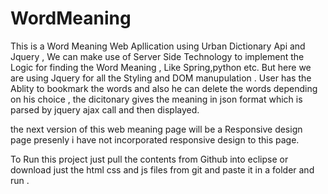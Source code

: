 # WordMeaning

This is a Word Meaning Web Apllication using Urban Dictionary Api and Jquery , We can make use of Server Side Technology to 
implement the Logic for finding the Word Meaning , Like Spring,python etc.
But here we are using Jquery for all the Styling and DOM manupulation .
User has the Ablity to bookmark the words and also he can delete the words depending on his choice ,
the dicitonary gives the meaning in json format which is parsed by jquery ajax call and then displayed.

the next version of this web meaning page will be a Responsive design page presenly i have not incorporated responsive design to this page.


To Run this project just pull the contents from Github into eclipse or download just the html css and js files from git 
and paste it in a folder and run .
